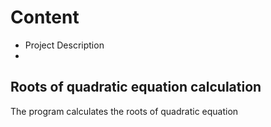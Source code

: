 # Content
* Project Description
* 
## Roots of quadratic equation calculation
The program calculates the roots of quadratic equation
